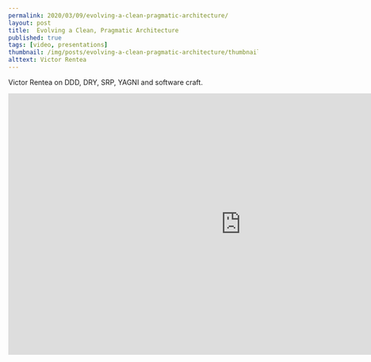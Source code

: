 ```yaml
---
permalink: 2020/03/09/evolving-a-clean-pragmatic-architecture/
layout: post
title:  Evolving a Clean, Pragmatic Architecture 
published: true
tags: [video, presentations]
thumbnail: /img/posts/evolving-a-clean-pragmatic-architecture/thumbnail-420x255.webp
alttext: Victor Rentea
---
```


Victor Rentea on DDD, DRY, SRP, YAGNI and software craft. 

<iframe width="938" height="528" src="https://www.youtube.com/embed/tMHO7_RLxgQ" frameborder="0" allow="accelerometer; autoplay; encrypted-media; gyroscope; picture-in-picture" allowfullscreen></iframe>
